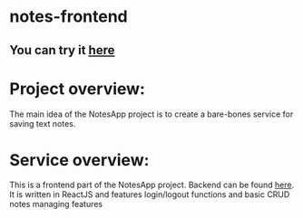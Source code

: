 # notes-frontend

## You can try it [here](https://freedevdom.mooo.com)

# Project overview:
The main idea of the NotesApp project is to create a bare-bones service for saving text notes.

# Service overview:
This is a frontend part of the NotesApp project. Backend can be found [here](https://github.com/grogulin/notes-backend). It is written in ReactJS and features login/logout functions and basic CRUD notes managing features